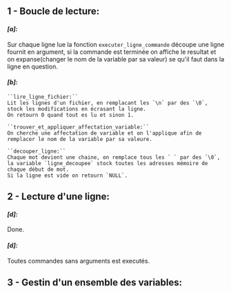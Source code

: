## 1 - Boucle de lecture:

#### *[a]:*

Sur chaque ligne lue la fonction ` executer_ligne_commande ` découpe une ligne fournit en argument, si la commande est terminée on affiche le resultat et on expanse(changer le nom de la variable par sa valeur) se qu'il faut dans la ligne en question.

#### *[b]:*

    ``lire_ligne_fichier:`` 
    Lit les lignes d'un fichier, en remplacant les `\n` par des `\0`, stock les modifications en écrasant la ligne.
    On retourn 0 quand tout es lu et sinon 1.

    ``trouver_et_appliquer_affectation_variable:``
    On cherche une affectation de variable et on l'applique afin de remplacer le nom de la variable par sa valeure.

    ``decouper_ligne:`` 
    Chaque mot devient une chaine, on remplace tous les ` ` par des `\0`, la variable `ligne_decoupee` stock toutes les adresses mémoire de chaque début de mot.
    Si la ligne est vide on retourn `NULL`.

## 2 - Lecture d'une ligne:

#### *[d]:*

Done.

#### *[d]:*

Toutes commandes sans arguments est executés.

## 3 - Gestin d'un ensemble des variables:











